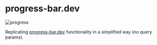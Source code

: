 # progress-bar.dev

![progress](https://progress-bar.dev/70/?title=progress)

Replicating [progress-bar.dev](https://progress-bar.dev/) functionality in a simplified way (no query params).
